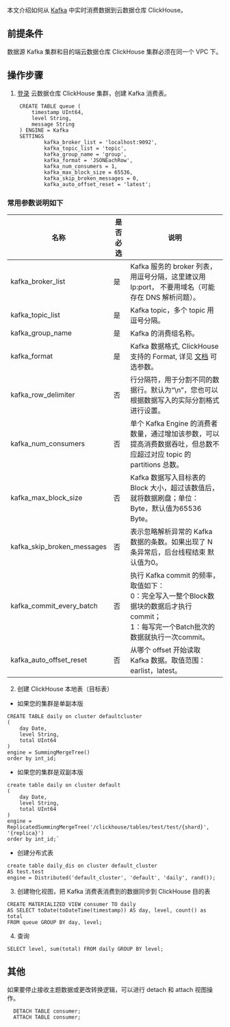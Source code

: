﻿本文介绍如何从 [Kafka](https://cloud.tencent.com/product/ckafka) 中实时消费数据到云数据仓库 ClickHouse。

## 前提条件
数据源 Kafka 集群和目的端云数据仓库 ClickHouse 集群必须在同一个 VPC 下。

## 操作步骤
1. [登录](https://cloud.tencent.com/document/product/1299/49824) 云数据仓库 ClickHouse 集群，创建 Kafka 消费表。
```
    CREATE TABLE queue (
        timestamp UInt64,
        level String,
        message String
    ) ENGINE = Kafka
    SETTINGS
            kafka_broker_list = 'localhost:9092',
            kafka_topic_list = 'topic',
            kafka_group_name = 'group',
            kafka_format = 'JSONEachRow',
            kafka_num_consumers = 1,
            kafka_max_block_size = 65536,
            kafka_skip_broken_messages = 0,
            kafka_auto_offset_reset = 'latest';
```

### 常用参数说明如下
<table>
<thread>
<tr>
<th >名称</th>
<th >是否必选</th>
<th >说明</th>
</tr>
</thread>
<tbody>
<tr>
<td >kafka_broker_list</td>
<td >是</td>
<td >Kafka 服务的 broker 列表，用逗号分隔，这里建议用 Ip:port， 不要用域名（可能存在 DNS 解析问题）。</td>
</tr>
<tr>
<td >kafka_topic_list</td>
<td >是</td>
<td >Kafka topic，多个 topic 用逗号分隔。</td>
</tr><tr>
<td >kafka_group_name</td>
<td >是</td>
<td >Kafka 的消费组名称。</td>
</tr><tr>
<td >kafka_format</td>
<td >是</td>
<td >Kafka 数据格式, ClickHouse 支持的 Format, 详见 <a href="https://clickhouse.com/docs/en/interfaces/formats/">文档</a> 可选参数。</td>
</tr><tr>
<td >kafka_row_delimiter</td>
<td >否</td>
<td >行分隔符，用于分割不同的数据行。默认为“\n”，您也可以根据数据写入的实际分割格式进行设置。</td>
</tr>
<tr>
<td >kafka_num_consumers</td>
<td >否</td>
<td >单个 Kafka Engine 的消费者数量，通过增加该参数，可以提高消费数据吞吐，但总数不应超过对应 topic 的 partitions 总数。</td>
</tr>
<tr>
<td >kafka_max_block_size</td>
<td >否</td>
<td >Kafka 数据写入目标表的 Block 大小，超过该数值后，就将数据刷盘；单位：Byte，默认值为65536 Byte。</td>
</tr>
<tr>
<td >kafka_skip_broken_messages</td>
<td >否</td>
<td >表示忽略解析异常的 Kafka 数据的条数。如果出现了 N 条异常后，后台线程结束 默认值为0。</td>
</tr><tr>
<td >kafka_commit_every_batch</td>
<td >否</td>
<td >执行 Kafka commit 的频率，取值如下：<br>0：完全写入一整个Block数据块的数据后才执行commit；<br>1：每写完一个Batch批次的数据就执行一次commit。</td>
</tr><tr>
<td >kafka_auto_offset_reset</td>
<td >否</td>
<td >从哪个 offset 开始读取 Kafka 数据。取值范围：earlist，latest。</td>
</tr>
</tbody>
</table>

2. 创建 ClickHouse 本地表（目标表）
 - 如果您的集群是单副本版
```
CREATE TABLE daily on cluster defaultcluster
(
    day Date,
    level String,
    total UInt64
)
engine = SummingMergeTree()
order by int_id;
```
 - 如果您的集群是双副本版
```
create table daily on cluster default
(
    day Date,
    level String,
    total UInt64
)
engine = ReplicatedSummingMergeTree('/clickhouse/tables/test/test/{shard}', '{replica}')
order by int_id;`
```
 - 创建分布式表
```
create table daily_dis on cluster default_cluster
AS test.test
engine = Distributed('default_cluster', 'default', 'daily', rand());
```

3. 创建物化视图，把 Kafka 消费表消费到的数据同步到 ClickHouse 目的表
```
CREATE MATERIALIZED VIEW consumer TO daily
AS SELECT toDate(toDateTime(timestamp)) AS day, level, count() as total
FROM queue GROUP BY day, level;
```

4. 查询
```
SELECT level, sum(total) FROM daily GROUP BY level;
```

## 其他
如果要停止接收主题数据或更改转换逻辑，可以进行 detach 和 attach 视图操作。
```
  DETACH TABLE consumer;
  ATTACH TABLE consumer;
```
